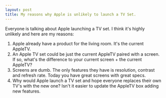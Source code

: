 ```yaml
---
layout: post
title: My reasons why Apple is unlikely to launch a TV Set.
---
```


Everyone is talking about Apple launching a TV set. I think it's highly unlikely and here are my reasons:

1. Apple already have a product for the living room. It's the current AppleTV.
2. An Apple TV set could be just the current AppleTV paired with a screen. If so, what's the difference to your current screen + the current AppleTV?
3. Screens are dumb. The only features they have is resolution, contrast and refresh rate. Today you have great screens with great specs.
4. Why would Apple launch a TV set and hope everyone replaces their own TV's with the new one? Isn't it easier to update the AppleTV box adding new features.

